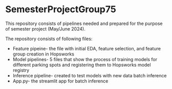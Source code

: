 # SemesterProjectGroup75
This repository consists of pipelines needed and prepared for the purpose of semester project (May/June 2024). 

The repository consists of following files: 
- Feature pipeine- the file with initial EDA, feature selection, and feature group creation in Hopsworks
- Model pipelines- 5 files that show the process of training models for different parking spots and registering them to Hopsworks model registry
- Inference pipeline- created to test models with new data batch inference
- App.py- the streamlit app for batch inference
